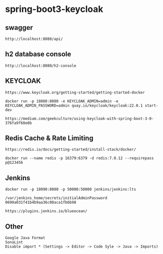 # spring-boot3-keycloak

## swagger
    http://localhost:8080/api/

## h2 database console
    http://localhost:8080/h2-console

## KEYCLOAK
    https://www.keycloak.org/getting-started/getting-started-docker

    docker run -p 18080:8080 -e KEYCLOAK_ADMIN=admin -e KEYCLOAK_ADMIN_PASSWORD=admin quay.io/keycloak/keycloak:22.0.1 start-dev

    https://medium.com/geekculture/using-keycloak-with-spring-boot-3-0-376fa9f60e0b

## Redis Cache & Rate Limiting
    https://redis.io/docs/getting-started/install-stack/docker/

    docker run --name redis -p 16379:6379 -d redis:7.0.12 --requirepass p@123456

## Jenkins
    docker run -p 18090:8080 -p 50000:50000 jenkins/jenkins:lts
    
    /var/jenkins_home/secrets/initialAdminPassword
    0690a031f41b4b9aa36c08aca1fb6b98

    https://plugins.jenkins.io/blueocean/

## Other
    Google Java Format
    SonaLint
    Disable import * (Settings -> Editor -> Code Syle -> Java -> Imports)